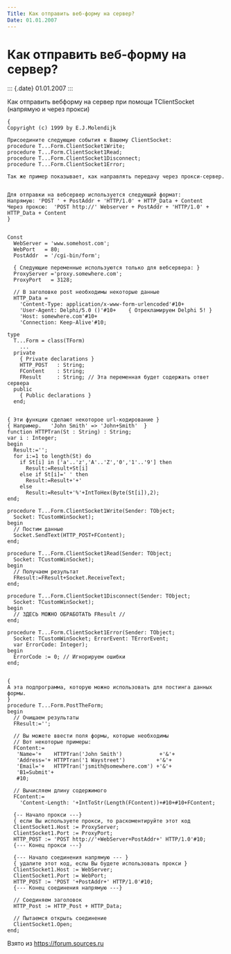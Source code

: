 ```yaml
---
Title: Как отправить веб-форму на сервер?
Date: 01.01.2007
---
```



Как отправить веб-форму на сервер?
==================================

::: {.date}
01.01.2007
:::

Как отправить вебформу на сервер при помощи TClientSocket (напрямую и
через прокси)

    { 
    Copyright (c) 1999 by E.J.Molendijk 
     
    Присоедините следующие события к Вашему ClientSocket: 
    procedure T...Form.ClientSocket1Write; 
    procedure T...Form.ClientSocket1Read; 
    procedure T...Form.ClientSocket1Disconnect; 
    procedure T...Form.ClientSocket1Error; 
     
    Так же пример показывает, как направлять передачу через прокси-сервер.
     
     
    Для отправки на вебсервер используется следующий формат:
    Напрямую: 'POST ' + PostAddr + 'HTTP/1.0' + HTTP_Data + Content 
    Через проксю:  'POST http://' Webserver + PostAddr + 'HTTP/1.0' + HTTP_Data + Content 
    } 
     
     
    Const 
      WebServer = 'www.somehost.com'; 
      WebPort   = 80; 
      PostAddr  = '/cgi-bin/form'; 
     
      { Следующие переменные используются только для вебсервера: } 
      ProxyServer ='proxy.somewhere.com'; 
      ProxyPort   = 3128; 
     
      // В заголовке post необходимы некоторые данные
      HTTP_Data = 
        'Content-Type: application/x-www-form-urlencoded'#10+ 
        'User-Agent: Delphi/5.0 ()'#10+    { Отрекламируем Delphi 5! } 
        'Host: somewhere.com'#10+ 
        'Connection: Keep-Alive'#10; 
     
    type 
      T...Form = class(TForm) 
        ... 
      private 
        { Private declarations } 
        HTTP_POST   : String; 
        FContent    : String; 
        FResult     : String; // Эта переменная будет содержать ответ сервера
      public 
        { Public declarations } 
      end; 
     
     
    { Эти функции сделают некоторое url-кодирование } 
    { Например.   'John Smith' => 'John+Smith'  } 
    function HTTPTran(St : String) : String; 
    var i : Integer; 
    begin 
      Result:=''; 
      for i:=1 to length(St) do 
        if St[i] in ['a'..'z','A'..'Z','0','1'..'9'] then 
          Result:=Result+St[i] 
        else if St[i]=' ' then 
          Result:=Result+'+' 
        else 
          Result:=Result+'%'+IntToHex(Byte(St[i]),2); 
    end; 
     
    procedure T...Form.ClientSocket1Write(Sender: TObject; 
      Socket: TCustomWinSocket); 
    begin 
      // Постим данные
      Socket.SendText(HTTP_POST+FContent); 
    end; 
     
    procedure T...Form.ClientSocket1Read(Sender: TObject; 
      Socket: TCustomWinSocket); 
    begin 
      // Получаем результат
      FResult:=FResult+Socket.ReceiveText; 
    end; 
     
    procedure T...Form.ClientSocket1Disconnect(Sender: TObject; 
      Socket: TCustomWinSocket); 
    begin 
      // ЗДЕСЬ МОЖНО ОБРАБОТАТЬ FResult // 
    end; 
     
    procedure T...Form.ClientSocket1Error(Sender: TObject; 
      Socket: TCustomWinSocket; ErrorEvent: TErrorEvent; 
      var ErrorCode: Integer); 
    begin 
      ErrorCode := 0; // Игнорируем ошибки
    end; 
     
     
    { 
    А эта подпрограмма, которую можно использовать для постинга данных формы.
    } 
    procedure T...Form.PostTheForm; 
    begin 
      // Очищаем результаты
      FResult:=''; 
     
      // Вы можете ввести поля формы, которые необходимы
      // Вот некоторые примеры:
      FContent:= 
       'Name='+    HTTPTran('John Smith')            +'&'+ 
       'Address='+ HTTPTran('1 Waystreet')          +'&'+ 
       'Email='+   HTTPTran('jsmith@somewhere.com') +'&'+ 
       'B1=Submit'+ 
       #10; 
     
      // Вычисляем длину содержимого
      FContent:= 
        'Content-Length: '+IntToStr(Length(FContent))+#10+#10+FContent; 
     
      {-- Начало прокси ---} 
      { если Вы используете прокси, то раскоментируйте этот код
      ClientSocket1.Host := ProxyServer; 
      ClientSocket1.Port := ProxyPort; 
      HTTP_POST := 'POST http://'+WebServer+PostAddr+' HTTP/1.0'#10; 
      {--- Конец прокси ---} 
     
      {--- Начало соединения напрямую --- } 
      { удалите этот код, еслы Вы будете использовать прокси }
      ClientSocket1.Host := WebServer; 
      ClientSocket1.Port := WebPort; 
      HTTP_POST := 'POST '+PostAddr+' HTTP/1.0'#10; 
      {--- Конец соединения напрямую ---} 
     
      // Соединяем заголовок
      HTTP_Post := HTTP_Post + HTTP_Data; 
     
      // Пытаемся открыть соединение
      ClientSocket1.Open; 
    end;

Взято из <https://forum.sources.ru>
